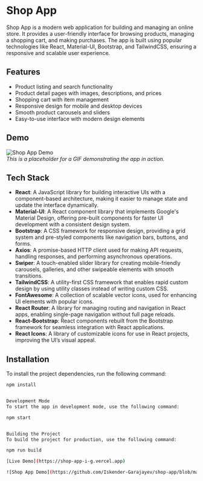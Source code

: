 # Shop App

Shop App is a modern web application for building and managing an online store. It provides a user-friendly interface for browsing products, managing a shopping cart, and making purchases. The app is built using popular technologies like React, Material-UI, Bootstrap, and TailwindCSS, ensuring a responsive and scalable user experience.

## Features

- Product listing and search functionality
- Product detail pages with images, descriptions, and prices
- Shopping cart with item management
- Responsive design for mobile and desktop devices
- Smooth product carousels and sliders
- Easy-to-use interface with modern design elements

## Demo

![Shop App Demo](./path-to-your-gif.gif)  
_This is a placeholder for a GIF demonstrating the app in action._

## Tech Stack

- **React**: A JavaScript library for building interactive UIs with a component-based architecture, making it easier to manage state and update the interface dynamically.
- **Material-UI**: A React component library that implements Google's Material Design, offering pre-built components for faster UI development with a consistent design system.
- **Bootstrap**: A CSS framework for responsive design, providing a grid system and pre-styled components like navigation bars, buttons, and forms.
- **Axios**: A promise-based HTTP client used for making API requests, handling responses, and performing asynchronous operations.
- **Swiper**: A touch-enabled slider library for creating mobile-friendly carousels, galleries, and other swipeable elements with smooth transitions.
- **TailwindCSS**: A utility-first CSS framework that enables rapid custom design by using utility classes instead of writing custom CSS.
- **FontAwesome**: A collection of scalable vector icons, used for enhancing UI elements with popular icons.
- **React Router**: A library for managing routing and navigation in React apps, enabling single-page navigation without full page reloads.
- **React-Bootstrap**: React components rebuilt from the Bootstrap framework for seamless integration with React applications.
- **React Icons**: A library of customizable icons for use in React projects, improving the UI’s visual appeal.

## Installation

To install the project dependencies, run the following command:

```bash
npm install


Development Mode
To start the app in development mode, use the following command:

npm start


Building the Project
To build the project for production, use the following command:

npm run build

[Live Demo](https://shop-app-i-g.vercel.app)

![Shop App Demo](https://github.com/Iskender-Garajayev/shop-app/blob/master/src/img/brave_aJtnSKsWHF.gif)
```
